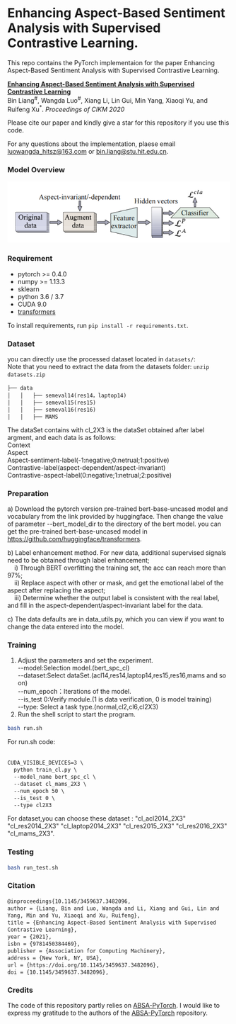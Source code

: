 # Enhancing Aspect-Based Sentiment Analysis with Supervised Contrastive Learning.

This repo contains the PyTorch implementaion for the paper Enhancing Aspect-Based Sentiment Analysis with Supervised Contrastive Learning.

[**Enhancing Aspect-Based Sentiment Analysis with Supervised Contrastive Learning**](https://dl.acm.org/doi/pdf/10.1145/3459637.3482096) 
<br>
Bin Liang<sup>#</sup>, Wangda Luo<sup>#</sup>, Xiang Li, Lin Gui, Min Yang, Xiaoqi Yu, and Ruifeng Xu<sup>*</sup>. *Proceedings of CIKM 2020*
  
Please cite our paper and kindly give a star for this repository if you use this code. 

For any questions about the implementation, plaese email luowangda_hitsz@163.com or bin.liang@stu.hit.edu.cn.

### Model Overview
![model](./img/model_overview.png)

### Requirement

* pytorch >= 0.4.0
* numpy >= 1.13.3
* sklearn
* python 3.6 / 3.7
* CUDA 9.0
* [transformers](https://github.com/huggingface/transformers)

To install requirements, run `pip install -r requirements.txt`.  

### Dataset

you can directly use the processed dataset located in `datasets/`:  
Note that you need to extract the data from the datasets folder: `unzip datasets.zip`
```
├── data
│   │   ├── semeval14(res14，laptop14)
│   │   ├── semeval15(res15)
│   │   ├── semeval16(res16)
│   │   ├── MAMS
```

The dataSet contains with cl_2X3 is the dataSet obtained after label argment, and each data is as follows:  
Context  
Aspect  
Aspect-sentiment-label(-1:negative;0:netrual;1:positive)  
Contrastive-label(aspect-dependent/aspect-invariant)  
Contrastive-aspect-label(0:negative;1:netrual;2:positive)  

### Preparation
a) Download the pytorch version pre-trained bert-base-uncased model and vocabulary from the link provided by huggingface. Then change the value of parameter --bert_model_dir to the directory of the bert model.
you can get the pre-trained bert-base-uncased model in https://github.com/huggingface/transformers.

b) Label enhancement method. For new data, additional supervised signals need to be obtained through label enhancement;  
&nbsp;&nbsp;&nbsp;&nbsp;i) Through BERT overfitting the training set, the acc can reach more than 97%;  
&nbsp;&nbsp;&nbsp;&nbsp;ii) Replace aspect with other or mask, and get the emotional label of the aspect after replacing the aspect;  
&nbsp;&nbsp;&nbsp;&nbsp;iii) Determine whether the output label is consistent with the real label, and fill in the aspect-dependent/aspect-invariant label for the data.  

c) The data defaults are in data_utils.py, which you can view if you want to change the data entered into the model.

### Training

1. Adjust the parameters and set the experiment.  
    --model:Selection model.(bert_spc_cl)  
    --dataset:Select dataSet.(acl14,res14,laptop14,res15,res16,mams and so on)  
    --num_epoch：Iterations of the model.  
    --is_test 0:Verify module.(1 is data verification, 0 is model training)  
    --type: Select a task type.(normal,cl2,cl6,cl2X3)  
2. Run the shell script to start the program.

```sh
bash run.sh
```
For run.sh code:
```angular2

CUDA_VISIBLE_DEVICES=3 \
  python train_cl.py \
  --model_name bert_spc_cl \
  --dataset cl_mams_2X3 \
  --num_epoch 50 \
  --is_test 0 \
  --type cl2X3

```
For dataset,you can choose these dataset : "cl_acl2014_2X3" "cl_res2014_2X3" "cl_laptop2014_2X3" "cl_res2015_2X3" "cl_res2016_2X3" "cl_mams_2X3".
### Testing
```sh
bash run_test.sh
```


### Citation
```
@inproceedings{10.1145/3459637.3482096,
author = {Liang, Bin and Luo, Wangda and Li, Xiang and Gui, Lin and Yang, Min and Yu, Xiaoqi and Xu, Ruifeng},
title = {Enhancing Aspect-Based Sentiment Analysis with Supervised Contrastive Learning},
year = {2021},
isbn = {9781450384469},
publisher = {Association for Computing Machinery},
address = {New York, NY, USA},
url = {https://doi.org/10.1145/3459637.3482096},
doi = {10.1145/3459637.3482096},
```

### Credits
The code of this repository partly relies on [ABSA-PyTorch](https://github.com/songyouwei/ABSA-PyTorch).
I would like to express my gratitude to the authors of the [ABSA-PyTorch](https://github.com/songyouwei/ABSA-PyTorch) repository.

